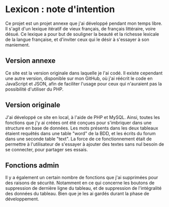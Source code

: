 # Lexicon : note d'intention
Ce projet est un projet annexe que j'ai développé pendant mon temps libre. Il s'agit d'un lexique itératif de vieux français, de français littéraire, voire désué. Ce lexique a pour but de souligner la beauté et la richesse lexicale de la langue française, et d'inviter ceux qui le désir à s'essayer à son maniement.

## Version annexe
Ce site est la version originale dans laquelle je l'ai codé. Il existe cependant une autre version, disponible sur mon GitHub, où j'ai réécrit le code en JavaScript et JSON, afin de faciliter l'usage pour ceux qui n'auraient pas la possibilité d'utiliser du PHP.

## Version originale
J'ai développé ce site en local, à l'aide de PHP et MySQL. Ainsi, toutes les fonctions que j'y ai créées ont été conçues pour s'imbriquer dans une structure en base de données. Les mots présents dans les deux tableaux étaient requêtés dans une table "word" de la BDD, et les écrits du forum dans une seconde table "text". La force de ce fonctionnement était de permettre à l'utilisateur de s'essayer à ajouter des textes sans nul besoin de se connecter, pour partager ses essais.

## Fonctions admin
Il y a également un certain nombre de fonctions que j'ai supprimées pour des raisons de sécurité. Notamment en ce qui concerne les boutons de suppression de dernière ligne du tableau, et de suppression de l'intégralité des données du tableau. Bien que je les ai gardés durant la phase de développement.

